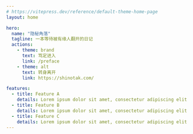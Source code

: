 ```yaml
---
# https://vitepress.dev/reference/default-theme-home-page
layout: home

hero:
  name: "隐秘角落"
  tagline: 一本等待被有缘人翻开的日记
  actions:
    - theme: brand
      text: 笃定进入
      link: /preface
    - theme: alt
      text: 转身离开
      link: https://shinotak.com/

features:
  - title: Feature A
    details: Lorem ipsum dolor sit amet, consectetur adipiscing elit
  - title: Feature B
    details: Lorem ipsum dolor sit amet, consectetur adipiscing elit
  - title: Feature C
    details: Lorem ipsum dolor sit amet, consectetur adipiscing elit
---
```

